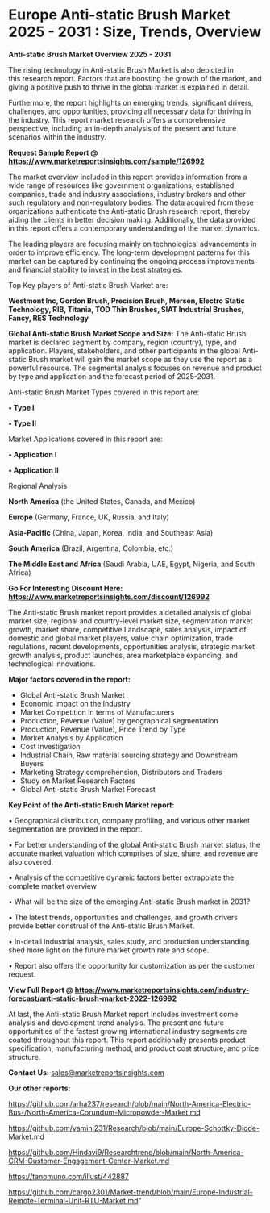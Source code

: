  # Europe Anti-static Brush Market 2025 - 2031 : Size, Trends, Overview

<Strong> Anti-static Brush Market Overview 2025 - 2031</strong>

The rising technology in Anti-static Brush Market is also depicted in this research report. Factors that are boosting the growth of the market, and giving a positive push to thrive in the global market is explained in detail.

Furthermore, the report highlights on emerging trends, significant drivers, challenges, and opportunities, providing all necessary data for thriving in the industry. This report market research offers a comprehensive perspective, including an in-depth analysis of the present and future scenarios within the industry.

<strong>Request Sample Report @ <a href=https://www.marketreportsinsights.com/sample/126992>https://www.marketreportsinsights.com/sample/126992</a></strong>

The market overview included in this report provides information from a wide range of resources like government organizations, established companies, trade and industry associations, industry brokers and other such regulatory and non-regulatory bodies. The data acquired from these organizations authenticate the Anti-static Brush research report, thereby aiding the clients in better decision making. Additionally, the data provided in this report offers a contemporary understanding of the market dynamics.

The leading players are focusing mainly on technological advancements in order to improve efficiency. The long-term development patterns for this market can be captured by continuing the ongoing process improvements and financial stability to invest in the best strategies.

Top Key players of Anti-static Brush Market are:

<strong>Westmont Inc, Gordon Brush, Precision Brush, Mersen, Electro Static Technology, RIB, Titania, TOD Thin Brushes, SIAT Industrial Brushes, Fancy, RES Technology</strong>

<strong><b>Global Anti-static Brush Market Scope and Size:</b></strong>
The Anti-static Brush market is declared segment by company, region (country), type, and application. Players, stakeholders, and other participants in the global Anti-static Brush market will gain the market scope as they use the report as a powerful resource. The segmental analysis focuses on revenue and product by type and application and the forecast period of 2025-2031.

Anti-static Brush Market Types covered in this report are:

<strong>• Type I

• Type II</strong>

Market Applications covered in this report are:

<strong>• Application I

• Application II</strong> 

Regional Analysis

<strong>North America</strong> (the United States, Canada, and Mexico)

<strong>Europe</strong> (Germany, France, UK, Russia, and Italy)

<strong>Asia-Pacific</strong> (China, Japan, Korea, India, and Southeast Asia)

<strong>South America</strong> (Brazil, Argentina, Colombia, etc.)

<strong>The Middle East and Africa</strong> (Saudi Arabia, UAE, Egypt, Nigeria, and South Africa)

<strong>Go For Interesting Discount Here: <a href=https://www.marketreportsinsights.com/discount/126992>https://www.marketreportsinsights.com/discount/126992</a></strong>

The Anti-static Brush market report provides a detailed analysis of global market size, regional and country-level market size, segmentation market growth, market share, competitive Landscape, sales analysis, impact of domestic and global market players, value chain optimization, trade regulations, recent developments, opportunities analysis, strategic market growth analysis, product launches, area marketplace expanding, and technological innovations.

<strong><b>Major factors covered in the report:</b></strong>
<ul>
  <li>Global Anti-static Brush Market </li>
  <li>Economic Impact on the Industry</li>
  <li>Market Competition in terms of Manufacturers</li>
  <li>Production, Revenue (Value) by geographical segmentation</li>
  <li>Production, Revenue (Value), Price Trend by Type</li>
  <li>Market Analysis by Application</li>
  <li>Cost Investigation</li>
  <li>Industrial Chain, Raw material sourcing strategy and Downstream Buyers</li>
  <li>Marketing Strategy comprehension, Distributors and Traders</li>
  <li>Study on Market Research Factors</li>
  <li>Global Anti-static Brush Market Forecast</li>
</ul>

<strong><b>Key Point of the Anti-static Brush Market report:</b></strong>

• Geographical distribution, company profiling, and various other market segmentation are provided in the report.

• For better understanding of the global Anti-static Brush market status, the accurate market valuation which comprises of size, share, and revenue are also covered.

• Analysis of the competitive dynamic factors better extrapolate the complete market overview

• What will be the size of the emerging Anti-static Brush market in 2031?

• The latest trends, opportunities and challenges, and growth drivers provide better construal of the Anti-static Brush Market.

• In-detail industrial analysis, sales study, and production understanding shed more light on the future market growth rate and scope.

• Report also offers the opportunity for customization as per the customer request.

<strong><b>View Full Report @ <a href=https://www.marketreportsinsights.com/industry-forecast/anti-static-brush-market-2022-126992>https://www.marketreportsinsights.com/industry-forecast/anti-static-brush-market-2022-126992</a></b></strong>


At last, the Anti-static Brush Market report includes investment come analysis and development trend analysis. The present and future opportunities of the fastest growing international industry segments are coated throughout this report. This report additionally presents product specification, manufacturing method, and product cost structure, and price structure.

<strong>Contact Us:</strong>
sales@marketreportsinsights.com

<strong>Our other reports:</strong>

<a href=https://github.com/arha237/research/blob/main/North-America-Electric-Bus-/North-America-Corundum-Micropowder-Market.md>https://github.com/arha237/research/blob/main/North-America-Electric-Bus-/North-America-Corundum-Micropowder-Market.md</a>

<a href=https://github.com/yamini231/Research/blob/main/Europe-Schottky-Diode-Market.md>https://github.com/yamini231/Research/blob/main/Europe-Schottky-Diode-Market.md</a>

<a href=https://github.com/Hindavi9/Researchtrend/blob/main/North-America-CRM-Customer-Engagement-Center-Market.md>https://github.com/Hindavi9/Researchtrend/blob/main/North-America-CRM-Customer-Engagement-Center-Market.md</a>

<a href=https://tanomuno.com/illust/442887>https://tanomuno.com/illust/442887</a>

<a href=https://github.com/cargo2301/Market-trend/blob/main/Europe-Industrial-Remote-Terminal-Unit-RTU-Market.md>https://github.com/cargo2301/Market-trend/blob/main/Europe-Industrial-Remote-Terminal-Unit-RTU-Market.md</a>"
